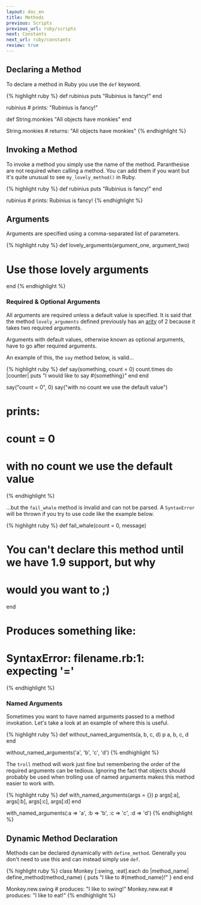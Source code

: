 ```yaml
---
layout: doc_en
title: Methods
previous: Scripts
previous_url: ruby/scripts
next: Constants
next_url: ruby/constants
review: true
---
```


## Declaring a Method

To declare a method in Ruby you use the `def` keyword.

{% highlight ruby %}
def rubinius
  puts "Rubinius is fancy!"
end

rubinius # prints: "Rubinius is fancy!"

def String.monkies
  "All objects have monkies"
end

String.monkies # returns: "All objects have monkies"
{% endhighlight %}

## Invoking a Method

To invoke a method you simply use the name of the method.  Paranthesise
are not required when calling a method. You can add them if you want but
it's quite unusual to see `my_lovely_method()` in Ruby.

{% highlight ruby %}
def rubinius
  puts "Rubinius is fancy!"
end

rubinius # prints: Rubinius is fancy!
{% endhighlight %}

## Arguments

Arguments are specified using a comma-separated list of parameters.

{% highlight ruby %}
def lovely_arguments(argument_one, argument_two)
  # Use those lovely arguments
end
{% endhighlight %}

### Required & Optional Arguments

All arguments are required unless a default value is specified. It is
said that the method `lovely_arguments` defined previously has an
[arity](http://www.ruby-doc.org/core/classes/Method.html#M001066) of 2
because it takes two required arguments.

Arguments with default values, otherwise known as optional arguments,
have to go after required arguments.

An example of this, the `say` method below, is valid…

{% highlight ruby %}
def say(something, count = 0)
  count.times do |counter|
    puts "I would like to say #{something}"
  end
end

say("count = 0", 0)
say("with no count we use the default value")

# prints:
# count = 0
# with no count we use the default value
{% endhighlight %}

…but the `fail_whale` method is invalid and can not be parsed. A
`SyntaxError` will be thrown if you try to use code like the example
below.

{% highlight ruby %}
def fail_whale(count = 0, message)
  # You can't declare this method until we have 1.9 support, but why
  # would you want to ;)
end

# Produces something like:
# SyntaxError: filename.rb:1: expecting '='
{% endhighlight %}

### Named Arguments

Sometimes you want to have named arguments passed to a method
invokation. Let's take a look at an example of where this is useful.

{% highlight ruby %}
def without_named_arguments(a, b, c, d)
  p a, b, c, d
end

without_named_arguments('a', 'b', 'c', 'd')
{% endhighlight %}

The `troll` method will work just fine but remembering the order of the
required arguments can be tedious. Ignoring the fact that objects should
probably be used when trolling use of named arguments makes this method
easier to work with.

{% highlight ruby %}
def with_named_arguments(args = {})
  p args[:a], args[:b], args[:c], args[:d]
end

with_named_arguments(:a => 'a', :b => 'b', :c => 'c', :d => 'd')
{% endhighlight %}

## Dynamic Method Declaration

Methods can be declared dynamically with `define_method`. Generally you
don't need to use this and can instead simply use `def`.

{% highlight ruby %}
class Monkey
  [:swing, :eat].each do |method_name|
    define_method(method_name) { puts "I like to #{method_name}!" }
  end
end

Monkey.new.swing # produces: "I like to swing!"
Monkey.new.eat # produces: "I like to eat!"
{% endhighlight %}
